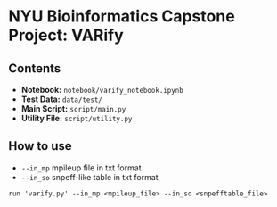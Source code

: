 # NYU Bioinformatics Capstone Project: VARify

## Contents
* **Notebook:** `notebook/varify_notebook.ipynb`
* **Test Data:** `data/test/`
* **Main Script:** `script/main.py` 
* **Utility File:** `script/utility.py`

## How to use
* `--in_mp` mpileup file in txt format
* `--in_so` snpeff-like table in txt format

```commandline
run 'varify.py' --in_mp <mpileup_file> --in_so <snpefftable_file>
```
